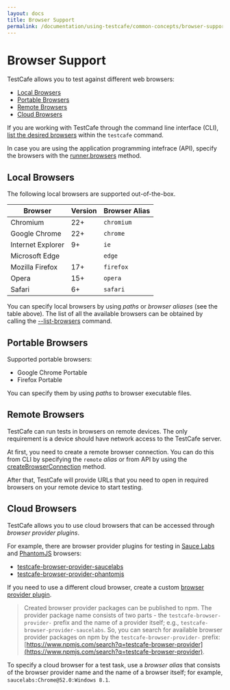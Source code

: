 ```yaml
---
layout: docs
title: Browser Support
permalink: /documentation/using-testcafe/common-concepts/browser-support.html
---
```

# Browser Support

TestCafe allows you to test against different web browsers:

* [Local Browsers](#local-browsers)
* [Portable Browsers](#portable-browsers)
* [Remote Browsers](#remote-browsers)
* [Cloud Browsers](#cloud-browsers)

If you are working with TestCafe through the command line interface (CLI),
[list the desired browsers](../command-line-interface.md#browser-list)
within the `testcafe` command.

In case you are using the application programming intefrace (API), specify the browsers
with the [runner.browsers](../programming-interface/runner.md#browsers) method.

## Local Browsers

The following local browsers are supported out-of-the-box.

Browser           |Version | Browser Alias
----------------- | ------ | -------------------
Chromium          | 22+    | `chromium`
Google Chrome     | 22+    | `chrome`
Internet Explorer | 9+     | `ie`
Microsoft Edge    |        | `edge`
Mozilla Firefox   | 17+    | `firefox`
Opera             | 15+    | `opera`
Safari            | 6+     | `safari`

You can specify local browsers by using *paths* or *browser aliases* (see the table above).
The list of all the available browsers can be obtained by calling the [--list-browsers](../command-line-interface.md#-b---list-browsers) command.

## Portable Browsers

Supported portable browsers:

* Google Chrome Portable
* Firefox Portable

You can specify them by using *paths* to browser executable files.

## Remote Browsers

TestCafe can run tests in browsers on remote devices. The only requirement is a device should have network access to the TestCafe server.

At first, you need to create a remote browser connection. You can do this from CLI by specifying the `remote` *alias* or from API by using the [createBrowserConnection](../programming-interface/testcafe.html#createbrowserconnection) method.

After that, TestCafe will provide URLs that you need to open in required browsers on your remote device to start testing.

## Cloud Browsers

TestCafe allows you to use cloud browsers that can be accessed through *browser provider plugins*.

For example, there are browser provider plugins for testing in [Sauce Labs](https://saucelabs.com/) and [PhantomJS](http://phantomjs.org/) browsers:

* [testcafe-browser-provider-saucelabs](https://www.npmjs.com/package/testcafe-browser-provider-saucelabs)
* [testcafe-browser-provider-phantomjs](https://www.npmjs.com/package/testcafe-browser-provider-phantomjs)

If you need to use a different cloud browser, create a custom [browser provider plugin](../../extending-testcafe/browser-provider-plugin/).

> Created browser provider packages can be published to npm. The provider package name consists of two parts - the `testcafe-browser-provider-` prefix and the name of a provider itself; e.g., `testcafe-browser-provider-saucelabs`.
So, you can search for available browser provider packages on npm by the `testcafe-browser-provider-` prefix: [https://www.npmjs.com/search?q=testcafe-browser-provider](https://www.npmjs.com/search?q=testcafe-browser-provider).

To specify a cloud browser for a test task, use a *browser alias* that consists of the browser provider name and the name of a browser itself; for example, `saucelabs:Chrome@52.0:Windows 8.1`.